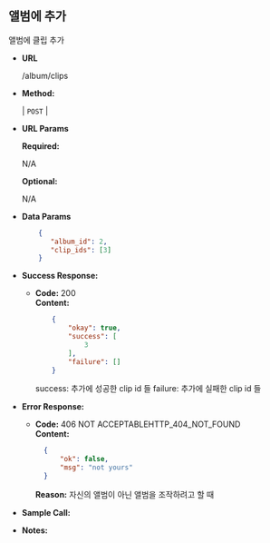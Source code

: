**앨범에 추가**
----
  앨범에 클립 추가

* **URL**

  /album/clips

* **Method:**

  | `POST` |
  
*  **URL Params**

   **Required:**
 
   N/A

   **Optional:**
 
   N/A

* **Data Params**

  ```json
      {
         "album_id": 2,
         "clip_ids": [3]
      }
  ``` 

* **Success Response:**
  
  * **Code:** 200 <br />
    **Content:** 
    ```json
        {
            "okay": true,
            "success": [
                3
            ],
            "failure": []
        }
    ```
    success: 추가에 성공한 clip id 들
    failure: 추가에 실패한 clip id 들
 
* **Error Response:**
    
  * **Code:** 406 NOT ACCEPTABLEHTTP_404_NOT_FOUND <br />
    **Content:**
    ```json
      {
          "ok": false,
          "msg": "not yours"
      }
    ```
    **Reason:** 자신의 앨범이 아닌 앨범을 조작하려고 할 때

* **Sample Call:**


* **Notes:**

